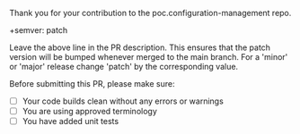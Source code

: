 Thank you for your contribution to the poc.configuration-management repo. 

+semver: patch
 
Leave the above line in the PR description. This ensures that the patch version will be
bumped whenever merged to the main branch.
For a 'minor' or 'major' release change 'patch' by the corresponding value.

Before submitting this PR, please make sure:

- [ ] Your code builds clean without any errors or warnings
- [ ] You are using approved terminology
- [ ] You have added unit tests